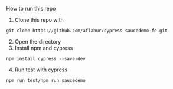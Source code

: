 How to run this repo
1. Clone this repo with
```
git clone https://github.com/aflahur/cypress-saucedemo-fe.git
```
2. Open the directory
3. Install npm and cypress
```
npm install cypress --save-dev
```
4. Run test with cypress
```
npm run test/npm run saucedemo
```
